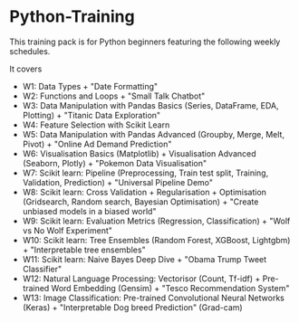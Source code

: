 # Python-Training

This training pack is for Python beginners featuring the following weekly schedules. 

It covers
* W1: Data Types + "Date Formatting"
* W2: Functions and Loops + "Small Talk Chatbot"
* W3: Data Manipulation with Pandas Basics (Series, DataFrame, EDA, Plotting) + "Titanic Data Exploration"
* W4: Feature Selection with Scikit Learn
* W5: Data Manipulation with Pandas Advanced (Groupby, Merge, Melt, Pivot) + "Online Ad Demand Prediction"
* W6: Visualisation Basics (Matplotlib) + Visualisation Advanced (Seaborn, Plotly) + "Pokemon Data Visualisation"
* W7: Scikit learn: Pipeline (Preprocessing, Train test split, Training, Validation, Prediction) + "Universal Pipeline Demo"
* W8: Scikit learn: Cross Validation + Regularisation + Optimisation (Gridsearch, Random search, Bayesian Optimisation) 
                    + "Create unbiased models in a biased world"
* W9: Scikit learn: Evaluation Metrics (Regression, Classification) + "Wolf vs No Wolf Experiment"
* W10: Scikit learn: Tree Ensembles (Random Forest, XGBoost, Lightgbm) + "Interpretable tree ensembles"
* W11: Scikit learn: Naive Bayes Deep Dive + "Obama Trump Tweet Classifier"
* W12: Natural Language Processing: Vectorisor (Count, Tf-idf) + Pre-trained Word Embedding (Gensim) + "Tesco Recommendation System"
* W13: Image Classification: Pre-trained Convolutional Neural Networks (Keras) + "Interpretable Dog breed Prediction" (Grad-cam)
